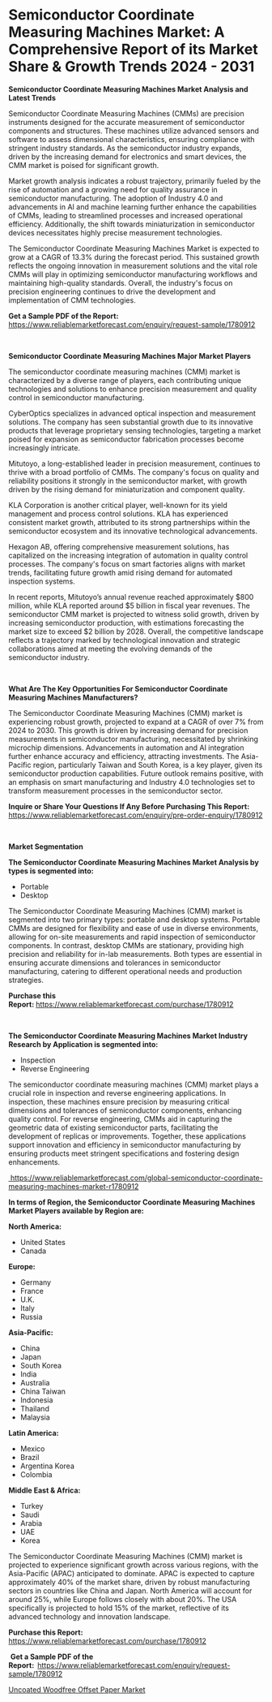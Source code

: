 <p><h1>Semiconductor Coordinate Measuring Machines Market: A Comprehensive Report of its Market Share & Growth Trends 2024 - 2031</h1></p><p><strong>Semiconductor Coordinate Measuring Machines Market Analysis and Latest Trends</strong></p>
<p><p>Semiconductor Coordinate Measuring Machines (CMMs) are precision instruments designed for the accurate measurement of semiconductor components and structures. These machines utilize advanced sensors and software to assess dimensional characteristics, ensuring compliance with stringent industry standards. As the semiconductor industry expands, driven by the increasing demand for electronics and smart devices, the CMM market is poised for significant growth.</p><p>Market growth analysis indicates a robust trajectory, primarily fueled by the rise of automation and a growing need for quality assurance in semiconductor manufacturing. The adoption of Industry 4.0 and advancements in AI and machine learning further enhance the capabilities of CMMs, leading to streamlined processes and increased operational efficiency. Additionally, the shift towards miniaturization in semiconductor devices necessitates highly precise measurement technologies.</p><p>The Semiconductor Coordinate Measuring Machines Market is expected to grow at a CAGR of 13.3% during the forecast period. This sustained growth reflects the ongoing innovation in measurement solutions and the vital role CMMs will play in optimizing semiconductor manufacturing workflows and maintaining high-quality standards. Overall, the industry's focus on precision engineering continues to drive the development and implementation of CMM technologies.</p></p>
<p><strong>Get a Sample PDF of the Report:&nbsp;</strong> <a href="https://www.reliablemarketforecast.com/enquiry/request-sample/1780912?utm_campaign=1929&utm_medium=2&utm_source=Github&utm_content=ia&utm_term=27122024&utm_id=semiconductor-coordinate-measuring-machines">https://www.reliablemarketforecast.com/enquiry/request-sample/1780912</a></p>
<p>&nbsp;</p>
<p><strong>Semiconductor Coordinate Measuring Machines Major Market Players</strong></p>
<p><p>The semiconductor coordinate measuring machines (CMM) market is characterized by a diverse range of players, each contributing unique technologies and solutions to enhance precision measurement and quality control in semiconductor manufacturing.</p><p>CyberOptics specializes in advanced optical inspection and measurement solutions. The company has seen substantial growth due to its innovative products that leverage proprietary sensing technologies, targeting a market poised for expansion as semiconductor fabrication processes become increasingly intricate.</p><p>Mitutoyo, a long-established leader in precision measurement, continues to thrive with a broad portfolio of CMMs. The company's focus on quality and reliability positions it strongly in the semiconductor market, with growth driven by the rising demand for miniaturization and component quality.</p><p>KLA Corporation is another critical player, well-known for its yield management and process control solutions. KLA has experienced consistent market growth, attributed to its strong partnerships within the semiconductor ecosystem and its innovative technological advancements.</p><p>Hexagon AB, offering comprehensive measurement solutions, has capitalized on the increasing integration of automation in quality control processes. The company's focus on smart factories aligns with market trends, facilitating future growth amid rising demand for automated inspection systems.</p><p>In recent reports, Mitutoyo’s annual revenue reached approximately $800 million, while KLA reported around $5 billion in fiscal year revenues. The semiconductor CMM market is projected to witness solid growth, driven by increasing semiconductor production, with estimations forecasting the market size to exceed $2 billion by 2028. Overall, the competitive landscape reflects a trajectory marked by technological innovation and strategic collaborations aimed at meeting the evolving demands of the semiconductor industry.</p></p>
<p>&nbsp;</p>
<p><strong>What Are The Key Opportunities For Semiconductor Coordinate Measuring Machines Manufacturers?</strong></p>
<p><p>The Semiconductor Coordinate Measuring Machines (CMM) market is experiencing robust growth, projected to expand at a CAGR of over 7% from 2024 to 2030. This growth is driven by increasing demand for precision measurements in semiconductor manufacturing, necessitated by shrinking microchip dimensions. Advancements in automation and AI integration further enhance accuracy and efficiency, attracting investments. The Asia-Pacific region, particularly Taiwan and South Korea, is a key player, given its semiconductor production capabilities. Future outlook remains positive, with an emphasis on smart manufacturing and Industry 4.0 technologies set to transform measurement processes in the semiconductor sector.</p></p>
<p><strong>Inquire or Share Your Questions If Any Before Purchasing This Report:</strong> <a href="https://www.reliablemarketforecast.com/enquiry/pre-order-enquiry/1780912?utm_campaign=1929&utm_medium=2&utm_source=Github&utm_content=ia&utm_term=27122024&utm_id=semiconductor-coordinate-measuring-machines">https://www.reliablemarketforecast.com/enquiry/pre-order-enquiry/1780912</a></p>
<p>&nbsp;</p>
<p><strong>Market Segmentation</strong></p>
<p><strong>The Semiconductor Coordinate Measuring Machines Market Analysis by types is segmented into:</strong></p>
<p><ul><li>Portable</li><li>Desktop</li></ul></p>
<p><p>The Semiconductor Coordinate Measuring Machines (CMM) market is segmented into two primary types: portable and desktop systems. Portable CMMs are designed for flexibility and ease of use in diverse environments, allowing for on-site measurements and rapid inspection of semiconductor components. In contrast, desktop CMMs are stationary, providing high precision and reliability for in-lab measurements. Both types are essential in ensuring accurate dimensions and tolerances in semiconductor manufacturing, catering to different operational needs and production strategies.</p></p>
<p><strong>Purchase this Report:&nbsp;</strong><a href="https://www.reliablemarketforecast.com/purchase/1780912?utm_campaign=1929&utm_medium=2&utm_source=Github&utm_content=ia&utm_term=27122024&utm_id=semiconductor-coordinate-measuring-machines">https://www.reliablemarketforecast.com/purchase/1780912</a></p>
<p>&nbsp;</p>
<p><strong>The Semiconductor Coordinate Measuring Machines Market Industry Research by Application is segmented into:</strong></p>
<p><ul><li>Inspection</li><li>Reverse Engineering</li></ul></p>
<p><p>The semiconductor coordinate measuring machines (CMM) market plays a crucial role in inspection and reverse engineering applications. In inspection, these machines ensure precision by measuring critical dimensions and tolerances of semiconductor components, enhancing quality control. For reverse engineering, CMMs aid in capturing the geometric data of existing semiconductor parts, facilitating the development of replicas or improvements. Together, these applications support innovation and efficiency in semiconductor manufacturing by ensuring products meet stringent specifications and fostering design enhancements.</p></p>
<p><a href="https://www.reliablemarketforecast.com/global-semiconductor-coordinate-measuring-machines-market-r1780912?utm_campaign=1929&utm_medium=2&utm_source=Github&utm_content=ia&utm_term=27122024&utm_id=semiconductor-coordinate-measuring-machines">&nbsp;https://www.reliablemarketforecast.com/global-semiconductor-coordinate-measuring-machines-market-r1780912</a></p>
<p><strong>In terms of Region, the Semiconductor Coordinate Measuring Machines Market Players available by Region are:</strong></p>
<p>
    <p> <strong> North America: </strong>
        <ul>
            <li>United States</li>
            <li>Canada</li>
        </ul>
        </p> 
    <p> <strong> Europe: </strong>
        <ul>
            <li>Germany</li>
            <li>France</li>
            <li>U.K.</li>
            <li>Italy</li>
            <li>Russia</li>
        </ul>
        </p> 
    <p> <strong> Asia-Pacific: </strong>
        <ul>
            <li>China</li>
            <li>Japan</li>
            <li>South Korea</li>
            <li>India</li>
            <li>Australia</li>
            <li>China Taiwan</li>
            <li>Indonesia</li>
            <li>Thailand</li>
            <li>Malaysia</li>
        </ul>
        </p> 
    <p> <strong> Latin America: </strong>
        <ul>
            <li>Mexico</li>
            <li>Brazil</li>
            <li>Argentina Korea</li>
            <li>Colombia</li>
        </ul>
        </p> 
    <p> <strong> Middle East & Africa: </strong>
        <ul>
            <li>Turkey</li>
            <li>Saudi</li>
            <li>Arabia</li>
            <li>UAE</li>
            <li>Korea</li>
        </ul>
    </p>
    </p>
<p><p>The Semiconductor Coordinate Measuring Machines (CMM) market is projected to experience significant growth across various regions, with the Asia-Pacific (APAC) anticipated to dominate. APAC is expected to capture approximately 40% of the market share, driven by robust manufacturing sectors in countries like China and Japan. North America will account for around 25%, while Europe follows closely with about 20%. The USA specifically is projected to hold 15% of the market, reflective of its advanced technology and innovation landscape.</p></p>
<p><strong>Purchase this Report: </strong><a href="https://www.reliablemarketforecast.com/purchase/1780912?utm_campaign=1929&utm_medium=2&utm_source=Github&utm_content=ia&utm_term=27122024&utm_id=semiconductor-coordinate-measuring-machines">https://www.reliablemarketforecast.com/purchase/1780912</a></p>
<p>&nbsp;<strong>Get a Sample PDF of the Report:&nbsp;&nbsp;</strong><a href="https://www.reliablemarketforecast.com/enquiry/request-sample/1780912?utm_campaign=1929&utm_medium=2&utm_source=Github&utm_content=ia&utm_term=27122024&utm_id=semiconductor-coordinate-measuring-machines">https://www.reliablemarketforecast.com/enquiry/request-sample/1780912</a></p>
<p><strong></strong></p>
<p><p><a href="https://github.com/dringals/Market-Research-Report-List-6/blob/main/uncoated-woodfree-offset-paper-market.md?utm_campaign=1929&utm_medium=2&utm_source=Github&utm_content=ia&utm_term=27122024&utm_id=semiconductor-coordinate-measuring-machines">Uncoated Woodfree Offset Paper Market</a></p></p>